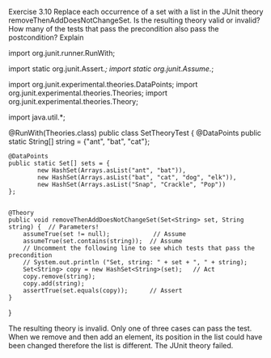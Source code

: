 Exercise 3.10
Replace each occurrence of a set with a list in the JUnit theory removeThenAddDoesNotChangeSet. Is the resulting theory valid or invalid? How many of the tests that pass the precondition also pass the postcondition? Explain
	
import org.junit.runner.RunWith;

import static org.junit.Assert.*;
import static org.junit.Assume.*;

import org.junit.experimental.theories.DataPoints;
import org.junit.experimental.theories.Theories;
import org.junit.experimental.theories.Theory;

import java.util.*;

@RunWith(Theories.class)
public class SetTheoryTest {
    @DataPoints
    public static String[] string = {"ant", "bat", "cat"};

    @DataPoints
    public static Set[] sets = {
            new HashSet(Arrays.asList("ant", "bat")),
            new HashSet(Arrays.asList("bat", "cat", "dog", "elk")),
            new HashSet(Arrays.asList("Snap", "Crackle", "Pop"))
    };


    @Theory
    public void removeThenAddDoesNotChangeSet(Set<String> set, String string) {  // Parameters!
        assumeTrue(set != null);            // Assume
        assumeTrue(set.contains(string));  // Assume
        // Uncomment the following line to see which tests that pass the precondition
        // System.out.println ("Set, string: " + set + ", " + string);
        Set<String> copy = new HashSet<String>(set);   // Act
        copy.remove(string);
        copy.add(string);
        assertTrue(set.equals(copy));      // Assert
    }
}
	
The resulting theory is invalid. Only one of three cases can pass the test. When we remove and then add an element, its position in the list could have been changed therefore the list is different. The JUnit theory failed.